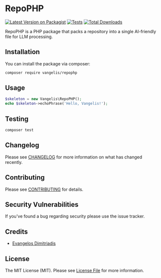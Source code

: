 # RepoPHP

[![Latest Version on Packagist](https://img.shields.io/packagist/v/vangelis/repophp.svg?style=flat-square)](https://packagist.org/packages/vangelis/repophp)
[![Tests](https://img.shields.io/github/actions/workflow/status/vangelis/repophp/run-tests.yml?branch=main&label=tests&style=flat-square)](https://github.com/vangelis183/repophp/actions/workflows/run-tests.yml)
[![Total Downloads](https://img.shields.io/packagist/dt/vangelis/repophp.svg?style=flat-square)](https://packagist.org/packages/vangelis/repophp)

RepoPHP is a PHP package that packs a repository into a single AI-friendly file for LLM processing.

## Installation

You can install the package via composer:

```bash
composer require vangelis/repophp
```

## Usage

```php
$skeleton = new Vangelis\RepoPHP();
echo $skeleton->echoPhrase('Hello, Vangelis!');
```

## Testing

```bash
composer test
```

## Changelog

Please see [CHANGELOG](CHANGELOG.md) for more information on what has changed recently.

## Contributing

Please see [CONTRIBUTING](https://github.com/spatie/.github/blob/main/CONTRIBUTING.md) for details.

## Security Vulnerabilities

If you've found a bug regarding security please use the issue tracker.

## Credits

- [Evangelos Dimitriadis](https://github.com/vangelis183)

## License

The MIT License (MIT). Please see [License File](LICENSE.md) for more information.
